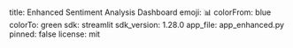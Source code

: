 title: Enhanced Sentiment Analysis Dashboard
emoji: 📊
colorFrom: blue
colorTo: green
sdk: streamlit
sdk_version: 1.28.0
app_file: app_enhanced.py
pinned: false
license: mit